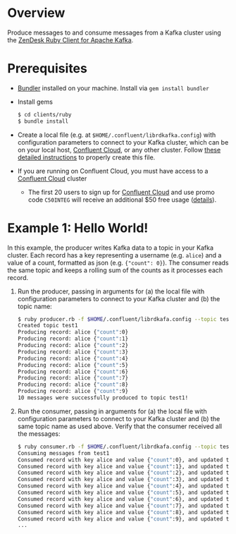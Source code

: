 # Overview

Produce messages to and consume messages from a Kafka cluster using the [ ZenDesk Ruby Client for Apache Kafka](https://github.com/zendesk/ruby-kafka).
# Prerequisites

* [Bundler](https://bundler.io/) installed on your machine. Install via `gem install bundler`
* Install gems
    ```bash
    $ cd clients/ruby
    $ bundle install
    ```
* Create a local file (e.g. at `$HOME/.confluent/librdkafka.config`) with configuration parameters to connect to your Kafka cluster, which can be on your local host, [Confluent Cloud](https://www.confluent.io/confluent-cloud/?utm_source=github&utm_medium=demo&utm_campaign=ch.examples_type.community_content.clients-ccloud), or any other cluster.  Follow [these detailed instructions](https://github.com/confluentinc/configuration-templates/tree/master/README.md) to properly create this file. 
* If you are running on Confluent Cloud, you must have access to a [Confluent Cloud](https://www.confluent.io/confluent-cloud/?utm_source=github&utm_medium=demo&utm_campaign=ch.examples_type.community_content.clients-ccloud) cluster

  * The first 20 users to sign up for [Confluent Cloud](https://www.confluent.io/confluent-cloud/?utm_source=github&utm_medium=demo&utm_campaign=ch.examples_type.community_content.clients-ccloud) and use promo code ``C50INTEG`` will receive an additional $50 free usage ([details](https://www.confluent.io/confluent-cloud-promo-disclaimer/?utm_source=github&utm_medium=demo&utm_campaign=ch.examples_type.community_content.clients-ccloud)).

# Example 1: Hello World!

In this example, the producer writes Kafka data to a topic in your Kafka cluster. 
Each record has a key representing a username (e.g. `alice`) and a value of a count, formatted as json (e.g. `{"count": 0}`).
The consumer reads the same topic and keeps a rolling sum of the counts as it processes each record.

1. Run the producer, passing in arguments for (a) the local file with configuration parameters to connect to your Kafka cluster and (b) the topic name:
    ```bash
    $ ruby producer.rb -f $HOME/.confluent/librdkafa.config --topic test1
    Created topic test1
    Producing record: alice	{"count":0}
    Producing record: alice	{"count":1}
    Producing record: alice	{"count":2}
    Producing record: alice	{"count":3}
    Producing record: alice	{"count":4}
    Producing record: alice	{"count":5}
    Producing record: alice	{"count":6}
    Producing record: alice	{"count":7}
    Producing record: alice	{"count":8}
    Producing record: alice	{"count":9}
    10 messages were successfully produced to topic test1!
    ```

2. Run the consumer, passing in arguments for (a) the local file with configuration parameters to connect to your Kafka cluster and (b) the same topic name as used above. Verify that the consumer received all the messages:
    ```bash
    $ ruby consumer.rb -f $HOME/.confluent/librdkafa.config --topic test1
    Consuming messages from test1
    Consumed record with key alice and value {"count":0}, and updated total count 0
    Consumed record with key alice and value {"count":1}, and updated total count 1
    Consumed record with key alice and value {"count":2}, and updated total count 3
    Consumed record with key alice and value {"count":3}, and updated total count 6
    Consumed record with key alice and value {"count":4}, and updated total count 10
    Consumed record with key alice and value {"count":5}, and updated total count 15
    Consumed record with key alice and value {"count":6}, and updated total count 21
    Consumed record with key alice and value {"count":7}, and updated total count 28
    Consumed record with key alice and value {"count":8}, and updated total count 36
    Consumed record with key alice and value {"count":9}, and updated total count 45
    ...
    ```
